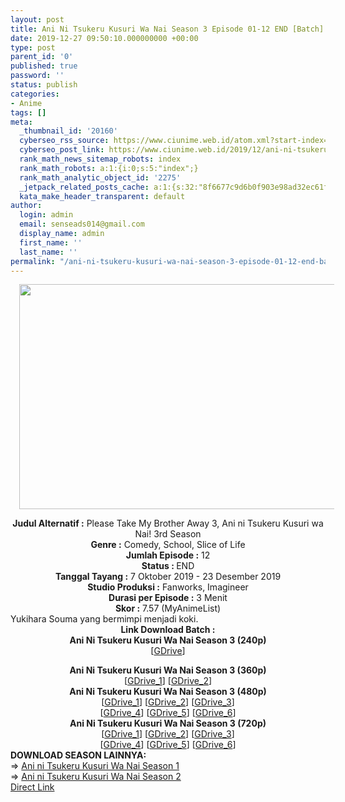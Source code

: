 ```yaml
---
layout: post
title: Ani Ni Tsukeru Kusuri Wa Nai Season 3 Episode 01-12 END [Batch] Subtitle Indonesia
date: 2019-12-27 09:50:10.000000000 +00:00
type: post
parent_id: '0'
published: true
password: ''
status: publish
categories:
- Anime
tags: []
meta:
  _thumbnail_id: '20160'
  cyberseo_rss_source: https://www.ciunime.web.id/atom.xml?start-index=1351&max-results=150
  cyberseo_post_link: https://www.ciunime.web.id/2019/12/ani-ni-tsukeru-kusuri-wa-nai-season-3.html
  rank_math_news_sitemap_robots: index
  rank_math_robots: a:1:{i:0;s:5:"index";}
  rank_math_analytic_object_id: '2275'
  _jetpack_related_posts_cache: a:1:{s:32:"8f6677c9d6b0f903e98ad32ec61f8deb";a:2:{s:7:"expires";i:1642498146;s:7:"payload";a:0:{}}}
  kata_make_header_transparent: default
author:
  login: admin
  email: senseads014@gmail.com
  display_name: admin
  first_name: ''
  last_name: ''
permalink: "/ani-ni-tsukeru-kusuri-wa-nai-season-3-episode-01-12-end-batch-subtitle-indonesia/"
---
```

<div class="separator" style="clear: both; text-align: center;"><a href="https://1.bp.blogspot.com/-TeLPYJ-fmsk/XgT3DHma13I/AAAAAAAAdvw/gWscDuiQtnw8iB2npweDxrAw8P64i66jwCLcBGAsYHQ/s1600/Ani%2BNi%2BTsukeru%2BKusuri%2BWa%2BNai%2BSeason%2B3.jpg" imageanchor="1" style="margin-left: 1em; margin-right: 1em;"><img border="0" data-original-height="720" data-original-width="1280" height="360" src="{{ site.baseurl }}/assets/2019/12/Ani%2BNi%2BTsukeru%2BKusuri%2BWa%2BNai%2BSeason%2B3.jpg" width="640" /></a></div>
<p>
<div style="text-align: center;"><b>Judul Alternatif :</b>&nbsp;Please Take My Brother Away 3, Ani ni Tsukeru Kusuri wa Nai! 3rd Season</div>
<div style="text-align: center;"><b>Genre :</b>&nbsp;<b></b>Comedy, School, Slice of Life</div>
<div style="text-align: center;"><b>Jumlah Episode :</b>&nbsp;12<br /><b>Status :&nbsp;</b>END<br /><b>Tanggal Tayang :</b>&nbsp;7 Oktober 2019 - 23 Desember 2019<br /><b>Studio Produksi :</b>&nbsp;<b></b>Fanworks, Imagineer<br /><b>Durasi per Episode :</b>&nbsp;3 Menit</div>
<div style="text-align: center;"><b>Skor :</b>&nbsp;7.57 (MyAnimeList)</div>
<div style="text-align: center;"></div>
<div style="text-align: justify;">Yukihara Souma yang bermimpi menjadi koki.</div>
<div style="text-align: justify;"></div>
<div style="text-align: justify;"></div>
<div style="text-align: center;"><b>Link Download Batch :</b></div>
<div style="text-align: center;">
<div style="text-align: center;"><b>Ani Ni Tsukeru Kusuri Wa Nai Season 3&nbsp;(240p)</b></div>
<div style="text-align: center;">[<a href="https://drive.google.com/uc?export=download&amp;id=17lExuDd-txquWFLlW06NyEargdulKG5O" target="_blank" rel="noopener">GDrive</a>]</p>
</div>
</div>
<div style="text-align: center;"><b>Ani Ni Tsukeru Kusuri Wa Nai Season 3&nbsp;(360p)</b></div>
<div style="text-align: center;">[<a href="https://drive.google.com/uc?export=download&amp;id=1M-TmFsFtbrbcHoPj_WIeah0rqKOQrbRl" target="_blank" rel="noopener">GDrive_1</a>]&nbsp;[<a href="https://drive.google.com/uc?id=1M5tZSJnxsP4A_Kinm2-9YQvlIsfJHpFN" target="_blank" rel="noopener">GDrive_2</a>]</div>
<div style="text-align: center;"></div>
<div style="text-align: center;"><b>Ani Ni Tsukeru Kusuri Wa Nai Season 3&nbsp;(480p)</b><br />[<a href="https://drive.google.com/uc?export=download&amp;id=1hU7byH2rmEFknbj3gbAymCsAeHUk07U0" target="_blank" rel="noopener">GDrive_1</a>] [<a href="https://drive.google.com/uc?id=1seIg8_oEJx64wjTOAbGG7mQJyj1CyjPS" target="_blank" rel="noopener">GDrive_2</a>] [<a href="https://drive.google.com/uc?id=1Lx7JN0y0BRHvlwYkHwj4GkJr2UBk1GLP" target="_blank" rel="noopener">GDrive_3</a>]<br />[<a href="https://drive.google.com/uc?id=1Y0wNGx5Zutnrw4zoWRzP3WZ_9AmhGHaD" target="_blank" rel="noopener">GDrive_4</a>] [<a href="https://drive.google.com/uc?id=13XyyZclDIa78eDLxllkiFZo-rROB9CRC" target="_blank" rel="noopener">GDrive_5</a>]&nbsp;[<a href="https://drive.google.com/uc?id=1eckVLVQD7x7UcESfM8RlPVl9yyb4e4Np" target="_blank" rel="noopener">GDrive_6</a>]</div>
<div style="text-align: center;"><b>Ani Ni Tsukeru Kusuri Wa Nai Season 3&nbsp;(720p)</b><br />[<a href="https://drive.google.com/uc?export=download&amp;id=1DoBzhpdvwqAaB7eT7MLlGRZBlDiGO84B" target="_blank" rel="noopener">GDrive_1</a>] [<a href="https://drive.google.com/uc?id=18oFRkRhYpo9SWVa9z2GSDqSiQ7SdY5ef" target="_blank" rel="noopener">GDrive_2</a>] [<a href="https://drive.google.com/uc?id=18rH_yA7DuaSZQAI7BMBLELLyGSABUCXY" target="_blank" rel="noopener">GDrive_3</a>]<br />[<a href="https://drive.google.com/uc?id=1gXCGHO40wPifpHK7MwXpd6qZbVBY88f4" target="_blank" rel="noopener">GDrive_4</a>] [<a href="https://drive.google.com/uc?id=1nEmLnxRFdvIwjynUfh_l48VSQ7voMCe7" target="_blank" rel="noopener">GDrive_5</a>]&nbsp;[<a href="https://drive.google.com/uc?id=1voc6bKjvOiFUpz5SZ3T4FRU5SnzLa5ha" target="_blank" rel="noopener">GDrive_6</a>]
<div style="text-align: left;"></div>
<div style="text-align: justify;"></div>
<div style="text-align: justify;"><b>DOWNLOAD SEASON LAINNYA:</b></div>
<div style="text-align: justify;">=&gt;&nbsp;<a href="https://www.ciunime.web.id/2019/03/ani-ni-tsukeru-kusuri-wa-nai-season-1.html" target="_blank" rel="noopener">Ani ni Tsukeru Kusuri Wa Nai Season 1</a></div>
<div style="text-align: justify;">=&gt;&nbsp;<a href="https://www.ciunime.web.id/2019/03/ani-ni-tsukeru-kusuri-wa-nai-season-2.html" target="_blank" rel="noopener">Ani ni Tsukeru Kusuri Wa Nai Season 2</a></div>
<div style="text-align: justify;"></div>
</div>
<link rel="stylesheet" href="https://cdnjs.cloudflare.com/ajax/libs/font-awesome/4.7.0/css/font-awesome.min.css" />
<div class="divbtn"> <a href="https://handymansurrender.com/fihup8buzv?key=94550f7ce39444073321dde3b8782f97" class="btn"><i class="fa fa-download"></i> Direct Link</a> </div>
